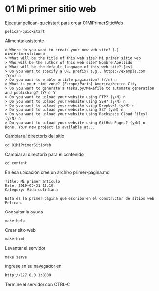 # 01 Mi primer sitio web

Ejecutar pelican-quickstart para crear 01MiPrimerSitioWeb

    pelican-quickstart

Alimentar asistente

    > Where do you want to create your new web site? [.] 01MiPrimerSitioWeb
    > What will be the title of this web site? Mi primer sitio web
    > Who will be the author of this web site? Nombre Apellido
    > What will be the default language of this web site? [es]
    > Do you want to specify a URL prefix? e.g., https://example.com   (Y/n) n
    > Do you want to enable article pagination? (Y/n) n
    > What is your time zone? [Europe/Paris] America/Mexico_City
    > Do you want to generate a tasks.py/Makefile to automate generation and publishing? (Y/n) Y
    > Do you want to upload your website using FTP? (y/N) n
    > Do you want to upload your website using SSH? (y/N) n
    > Do you want to upload your website using Dropbox? (y/N) n
    > Do you want to upload your website using S3? (y/N) n
    > Do you want to upload your website using Rackspace Cloud Files? (y/N) n
    > Do you want to upload your website using GitHub Pages? (y/N) n
    Done. Your new project is available at...

Cambiar al directorio del sitio

    cd 01MiPrimerSitioWeb

Cambiar al directorio para el contenido

    cd content

En esa ubicación cree un archivo primer-pagina.md

    Title: Mi primer artículo
    Date: 2019-03-31 19:10
    Category: Vida cotidiana

    Esta es la primer página que escribo en el constructor de sitios web Pelican.

Consultar la ayuda

    make help

Crear sitio web

    make html

Levantar el servidor

    make serve

Ingrese en su navegador en

    http://127.0.0.1:8000

Termine el servidor con CTRL-C
